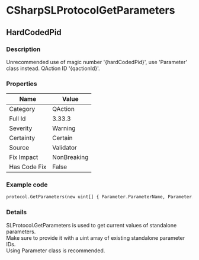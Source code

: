 ﻿---  
uid: Validator_3_33_3  
---

# CSharpSLProtocolGetParameters

## HardCodedPid

### Description

Unrecommended use of magic number '{hardCodedPid}', use 'Parameter' class instead. QAction ID '{qactionId}'.

### Properties

| Name         | Value       |
| ------------ | ----------- |
| Category     | QAction     |
| Full Id      | 3.33.3      |
| Severity     | Warning     |
| Certainty    | Certain     |
| Source       | Validator   |
| Fix Impact   | NonBreaking |
| Has Code Fix | False       |

### Example code

```xml
protocol.GetParameters(new uint[] { Parameter.ParameterName, Parameter.ParameterName2 });
```

### Details

SLProtocol.GetParameters is used to get current values of standalone parameters.  
Make sure to provide it with a uint array of existing standalone parameter IDs.  
Using Parameter class is recommended.

